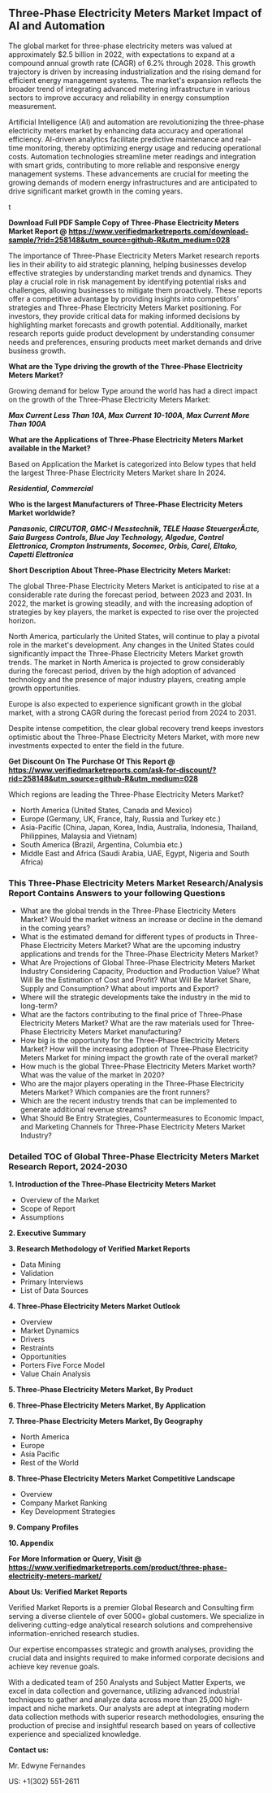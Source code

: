 <h2>Three-Phase Electricity Meters Market Impact of AI and Automation</h2><p>The global market for three-phase electricity meters was valued at approximately $2.5 billion in 2022, with expectations to expand at a compound annual growth rate (CAGR) of 6.2% through 2028. This growth trajectory is driven by increasing industrialization and the rising demand for efficient energy management systems. The market's expansion reflects the broader trend of integrating advanced metering infrastructure in various sectors to improve accuracy and reliability in energy consumption measurement.</p><p>Artificial Intelligence (AI) and automation are revolutionizing the three-phase electricity meters market by enhancing data accuracy and operational efficiency. AI-driven analytics facilitate predictive maintenance and real-time monitoring, thereby optimizing energy usage and reducing operational costs. Automation technologies streamline meter readings and integration with smart grids, contributing to more reliable and responsive energy management systems. These advancements are crucial for meeting the growing demands of modern energy infrastructures and are anticipated to drive significant market growth in the coming years.</p>t</p><p id="" class=""><strong>Download Full PDF Sample Copy of Three-Phase Electricity Meters Market Report @ <a href="https://www.verifiedmarketreports.com/download-sample/?rid=258148&utm_source=github-R&utm_medium=028" target="_blank">https://www.verifiedmarketreports.com/download-sample/?rid=258148&utm_source=github-R&utm_medium=028</a></strong></p><p>The importance of&nbsp;Three-Phase Electricity Meters Market research reports lies in their ability to aid strategic planning, helping businesses develop effective strategies by understanding market trends and dynamics. They play a crucial role in risk management by identifying potential risks and challenges, allowing businesses to mitigate them proactively. These reports offer a competitive advantage by providing insights into competitors' strategies and Three-Phase Electricity Meters Market positioning. For investors, they provide critical data for making informed decisions by highlighting market forecasts and growth potential. Additionally, market research reports guide product development by understanding consumer needs and preferences, ensuring products meet market demands and drive business growth.</p><p><strong>What are the&nbsp;Type driving the growth of the Three-Phase Electricity Meters Market?</strong></p><p id="" class="">Growing demand for below Type around the world has had a direct impact on the growth of the Three-Phase Electricity Meters Market:</p><em><strong>Max Current Less Than 10A, Max Current 10-100A, Max Current More Than 100A</strong></em></p><strong>What are the&nbsp;Applications&nbsp;of Three-Phase Electricity Meters Market available in the Market?</strong></p><p id="" class="">Based on Application the Market is categorized into Below types that held the largest Three-Phase Electricity Meters Market share In 2024.</p><em><strong>Residential, Commercial</strong></em></p><strong>Who is the largest Manufacturers of Three-Phase Electricity Meters Market worldwide?</strong></p><p><em><strong>Panasonic, CIRCUTOR, GMC-I Messtechnik, TELE Haase SteuergerÃ¤te, Saia Burgess Controls, Blue Jay Technology, Algodue, Contrel Elettronica, Crompton Instruments, Socomec, Orbis, Carel, Eltako, Capetti Elettronica</strong></em></p><p id="" class=""><strong>Short Description About Three-Phase Electricity Meters Market:</strong></p><p>The global Three-Phase Electricity Meters Market is anticipated to rise at a considerable rate during the forecast period, between 2023 and 2031. In 2022, the market is growing steadily, and with the increasing adoption of strategies by key players, the market is expected to rise over the projected horizon.</p><p>North America, particularly the United States, will continue to play a pivotal role in the market's development. Any changes in the United States could significantly impact the Three-Phase Electricity Meters Market growth trends. The market in North America is projected to grow considerably during the forecast period, driven by the high adoption of advanced technology and the presence of major industry players, creating ample growth opportunities.</p><p>Europe is also expected to experience significant growth in the global market, with a strong CAGR during the forecast period from 2024 to 2031.</p><p>Despite intense competition, the clear global recovery trend keeps investors optimistic about the Three-Phase Electricity Meters Market, with more new investments expected to enter the field in the future.</p><p id="" class=""><strong>Get Discount On The Purchase Of This Report @ <a href="https://www.verifiedmarketreports.com/ask-for-discount/?rid=258148&utm_source=github-R&utm_medium=028" target="_blank">https://www.verifiedmarketreports.com/ask-for-discount/?rid=258148&utm_source=github-R&utm_medium=028</a></strong></p>Which regions are leading the Three-Phase Electricity Meters Market?</p><ul><li>North America (United States, Canada and Mexico)</li><li>Europe (Germany, UK, France, Italy, Russia and Turkey etc.)</li><li>Asia-Pacific (China, Japan, Korea, India, Australia, Indonesia, Thailand, Philippines, Malaysia and Vietnam)</li><li>South America (Brazil, Argentina, Columbia etc.)</li><li>Middle East and Africa (Saudi Arabia, UAE, Egypt, Nigeria and South Africa)</li></ul><h3 id="" class="">This Three-Phase Electricity Meters Market Research/Analysis Report Contains Answers to your following Questions</h3><ul><li>What are the global trends in the Three-Phase Electricity Meters Market? Would the market witness an increase or decline in the demand in the coming years?</li><li>What is the estimated demand for different types of products in Three-Phase Electricity Meters Market? What are the upcoming industry applications and trends for the Three-Phase Electricity Meters Market?</li><li>What Are Projections of Global Three-Phase Electricity Meters Market Industry Considering Capacity, Production and Production Value? What Will Be the Estimation of Cost and Profit? What Will Be Market Share, Supply and Consumption? What about imports and Export?</li><li>Where will the strategic developments take the industry in the mid to long-term?</li><li>What are the factors contributing to the final price of Three-Phase Electricity Meters Market? What are the raw materials used for Three-Phase Electricity Meters Market manufacturing?</li><li>How big is the opportunity for the Three-Phase Electricity Meters Market? How will the increasing adoption of Three-Phase Electricity Meters Market for mining impact the growth rate of the overall market?</li><li>How much is the global Three-Phase Electricity Meters Market worth? What was the value of the market In 2020?</li><li>Who are the major players operating in the Three-Phase Electricity Meters Market? Which companies are the front runners?</li><li>Which are the recent industry trends that can be implemented to generate additional revenue streams?</li><li>What Should Be Entry Strategies, Countermeasures to Economic Impact, and Marketing Channels for Three-Phase Electricity Meters Market Industry?</li></ul><h3 id="" class="">Detailed TOC of Global Three-Phase Electricity Meters Market Research Report, 2024-2030</h3><p id="" class=""><strong>1. Introduction of the Three-Phase Electricity Meters Market</strong></p><ul><li>Overview of the Market</li><li>Scope of Report</li><li>Assumptions</li></ul><p id="" class=""><strong>2. Executive Summary</strong></p><p id="" class=""><strong>3. Research Methodology of Verified Market Reports</strong></p><ul><li>Data Mining</li><li>Validation</li><li>Primary Interviews</li><li>List of Data Sources</li></ul><p id="" class=""><strong>4. Three-Phase Electricity Meters Market Outlook</strong></p><ul><li>Overview</li><li>Market Dynamics</li><li>Drivers</li><li>Restraints</li><li>Opportunities</li><li>Porters Five Force Model</li><li>Value Chain Analysis</li></ul><p id="" class=""><strong>5. Three-Phase Electricity Meters Market, By Product</strong></p><p id="" class=""><strong>6. Three-Phase Electricity Meters Market, By Application</strong></p><p id="" class=""><strong>7. Three-Phase Electricity Meters Market, By Geography</strong></p><ul><li>North America</li><li>Europe</li><li>Asia Pacific</li><li>Rest of the World</li></ul><p id="" class=""><strong>8. Three-Phase Electricity Meters Market Competitive Landscape</strong></p><ul><li>Overview</li><li>Company Market Ranking</li><li>Key Development Strategies</li></ul><p id="" class=""><strong>9. Company Profiles</strong></p><p id="" class=""><strong>10. Appendix</strong></p><p id="" class=""><strong>For More Information or Query, Visit @ <a href="https://www.verifiedmarketreports.com/product/three-phase-electricity-meters-market/" target="_blank">https://www.verifiedmarketreports.com/product/three-phase-electricity-meters-market/</a></strong></p><p id="" class=""><strong>About Us: Verified Market Reports</strong></p><p id="" class="">Verified Market Reports is a premier Global Research and Consulting firm serving a diverse clientele of over 5000+ global customers. We specialize in delivering cutting-edge analytical research solutions and comprehensive information-enriched research studies.</p><p id="" class="">Our expertise encompasses strategic and growth analyses, providing the crucial data and insights required to make informed corporate decisions and achieve key revenue goals.</p><p id="" class="">With a dedicated team of 250 Analysts and Subject Matter Experts, we excel in data collection and governance, utilizing advanced industrial techniques to gather and analyze data across more than 25,000 high-impact and niche markets. Our analysts are adept at integrating modern data collection methods with superior research methodologies, ensuring the production of precise and insightful research based on years of collective experience and specialized knowledge.</p><p id="" class=""><strong>Contact us:</strong></p><p id="" class="">Mr. Edwyne Fernandes</p><p id="" class="">US: +1(302) 551-2611</p>